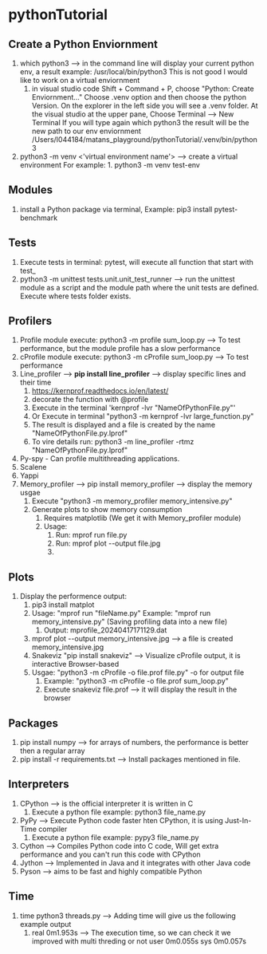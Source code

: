 # pythonTutorial

## Create a Python Enviornment
1. which python3 --> in the command line will display your current python env, a result example: /usr/local/bin/python3
This is not good I would like to work on a virtual enviornment
    1. in visual studio code  Shift + Command + P, choose "Python: Create Enviornment..." Choose .venv option and then choose the python Version.
    On the explorer in the left side you will see a .venv folder.
    At the visual studio at the upper pane, Choose Terminal --> New Terminal
    If you will type again which python3 the result will be the new path to our env enviornment /Users/I044184/matans_playground/pythonTutorial/.venv/bin/python3
2. python3 -m venv <'virtual environment name'> --> create a virtual environment
       For example:
       1. python3 -m venv test-env

## Modules
1. install a Python package via terminal, Example: pip3 install pytest-benchmark

## Tests
1. Execute tests in terminal: pytest, will execute all function that start with test_
2. python3 -m unittest tests.unit.unit_test_runner  --> run the unittest module as a script and the module path where the unit tests are defined. Execute where tests folder exists.

## Profilers
1. Profile module execute: python3 -m profile sum_loop.py --> To test performance, but the module profile has a slow performance
2. cProfile module execute: python3 -m cProfile sum_loop.py --> To test performance
3. Line_profiler --> **pip install line_profiler** --> display specific lines and their time
   1. https://kernprof.readthedocs.io/en/latest/
   2.  decorate the function with @profile
   3.  Execute in the terminal 'kernprof -lvr "NameOfPythonFile.py"'
   4.  Or Execute in terminal "python3 -m kernprof -lvr large_function.py"
   5.  The result is displayed and a file is created by the name "NameOfPythonFile.py.lprof" 
   6.  To vire details run: python3 -m line_profiler -rtmz "NameOfPythonFile.py.lprof"
4. Py-spy - Can profile multithreading applications.
5. Scalene
6. Yappi
7. Memory_profiler --> pip install memory_profiler --> display the memory usgae
   1. Execute "python3 -m memory_profiler memory_intensive.py"
   2. Generate plots to show memory consumption
      1. Requires matplotlib (We get it with Memory_profiler module)
      2. Usage:
         1. Run: mprof run file.py
         2. Run: mprof plot --output file.jpg
         3. 
## Plots   
1. Display the performence output:
    1. pip3 install matplot
      1. Usage: "mprof run "fileName.py"  Example: "mprof run memory_intensive.py" (Saving profiling data into a new file)
         1. Output: mprofile_20240417171129.dat
      2. mprof plot --output memory_intensive.jpg --> a file is created memory_intensive.jpg
   1. Snakeviz "pip install snakeviz" --> Visualize cProfile output, it is interactive Browser-based
   2. Usgae: "python3 -m cProfile -o file.prof file.py" -o for output file
      1. Example: "python3 -m cProfile -o file.prof sum_loop.py"
      2. Execute snakeviz file.prof --> it will display the result in the browser

## Packages
1. pip install numpy --> for arrays of numbers, the performance is better then a regular array
2. pip install -r requirements.txt  --> Install packages mentioned in file.
   
## Interpreters
1. CPython --> is the official interpreter it is written in C
   1. Execute a python file example: python3 file_name.py
2. PyPy --> Execute Python code faster hten CPython, it is using Just-In-Time compiler
   1. Execute a python file example: pypy3 file_name.py
3. Cython --> Compiles Python code into C code, Will get extra performance and you can't run this code with CPython
4. Jython --> Implemented in Java and it integrates with other Java code
5. Pyson --> aims to be fast and highly compatible Python

## Time
1. time python3 threads.py --> Adding time will give us the following example output
   1. real    0m1.953s  --> The execution time, so we can check it we improved with multi threding or not
      user    0m0.055s
      sys     0m0.057s
